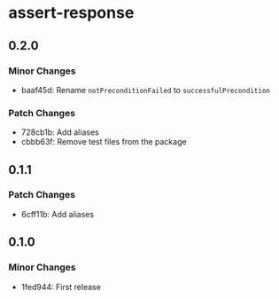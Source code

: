 # assert-response

## 0.2.0

### Minor Changes

- baaf45d: Rename `notPreconditionFailed` to `successfulPrecondition`

### Patch Changes

- 728cb1b: Add aliases
- cbbb63f: Remove test files from the package

## 0.1.1

### Patch Changes

- 6cff11b: Add aliases

## 0.1.0

### Minor Changes

- 1fed944: First release
